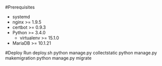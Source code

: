 #Prerequisites
  * systemd
  * nginx >= 1.9.5
  * certbot >= 0.9.3
  * Python >= 3.4.0
  	* virtualenv >= 15.1.0
  * MariaDB >= 10.1.21

#Deploy
  Run deploy.sh
  python manage.py collectstatic
  python manage.py makemigration
  python manage.py migrate
